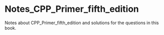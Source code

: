 # Notes_CPP_Primer_fifth_edition
Notes about CPP_Primer_fifth_edition and solutions for the questions in this book. 
